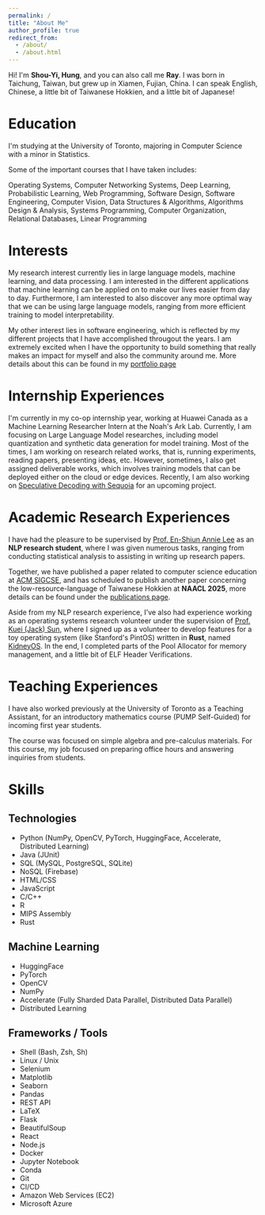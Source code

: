 ```yaml
---
permalink: /
title: "About Me"
author_profile: true
redirect_from: 
  - /about/
  - /about.html
---
```


Hi! I'm **Shou-Yi, Hung**, and you can also call me **Ray**. I was born in Taichung, Taiwan, but grew up in Xiamen, Fujian, China. I can speak English, Chinese, a little bit of Taiwanese Hokkien, and a little bit of Japanese! 

Education
======
I'm studying at the University of Toronto, majoring in Computer Science with a minor in Statistics.  

Some of the important courses that I have taken includes: 

Operating Systems, Computer Networking Systems, Deep Learning, Probabilistic Learning, Web Programming, Software Design, Software Engineering, Computer Vision, Data Structures & Algorithms, Algorithms Design & Analysis, Systems Programming, Computer Organization, Relational Databases, Linear Programming

Interests
======
My research interest currently lies in large language models, machine learning, and data processing. I am interested in the different applications that machine learning can be applied on to make our lives easier from day to day. Furthermore, I am interested to also discover any more optimal way that we can be using large language models, ranging from more efficient training to model interpretability. 

My other interest lies in software engineering, which is reflected by my different projects that I have accomplished througout the years. I am extremely excited when I have the opportunity to build something that really makes an impact for myself and also the community around me. More details about this can be found in my [portfolio page](./portfolio)

Internship Experiences
======
I'm currently in my co-op internship year, working at Huawei Canada as a Machine Learning Researcher Intern at the Noah's Ark Lab. Currently, I am focusing on Large Language Model researches, including model quantization and synthetic data generation for model training. Most of the times, I am working on research related works, that is, running experiments, reading papers, presenting ideas, etc. However, sometimes, I also get assigned deliverable works, which involves training models that can be deployed either on the cloud or edge devices. Recently, I am also working on [Speculative Decoding with Sequoia](https://arxiv.org/abs/2402.12374) for an upcoming project. 

Academic Research Experiences
======
I have had the pleasure to be supervised by [Prof. En-Shiun Annie Lee](https://www.cs.toronto.edu/~ealee/public/) as an **NLP research student**, where I was given numerous tasks, ranging from conducting statistical analysis to assisting in writing up research papers. 

Together, we have published a paper related to computer science education at [ACM SIGCSE](https://www.sigcse.org/), and has scheduled to publish another paper concerning the low-resource-language of Taiwanese Hokkien at **NAACL 2025**, more details can be found under the [publications page](./publications). 

Aside from my NLP research experience, I've also had experience working as an operating systems research volunteer under the supervision of [Prof. Kuei (Jack) Sun](https://www.cs.toronto.edu/~sunk/), where I signed up as a volunteer to develop features for a toy operating system (like Stanford's PintOS) written in **Rust**, named [KidneyOS](https://github.com/KidneyOS/KidneyOS). In the end, I completed parts of the Pool Allocator for memory management, and a little bit of ELF Header Verifications. 

Teaching Experiences
======
I have also worked previously at the University of Toronto as a Teaching Assistant, for an introductory mathematics course (PUMP Self-Guided) for incoming first year students. 

The course was focused on simple algebra and pre-calculus materials. For this course, my job focused on preparing office hours and answering inquiries from students. 

Skills
======
## Technologies
- Python (NumPy, OpenCV, PyTorch, HuggingFace, Accelerate, Distributed Learning)
- Java (JUnit)
- SQL (MySQL, PostgreSQL, SQLite)
- NoSQL (Firebase)
- HTML/CSS
- JavaScript
- C/C++
- R
- MIPS Assembly
- Rust

## Machine Learning
- HuggingFace
- PyTorch
- OpenCV
- NumPy
- Accelerate (Fully Sharded Data Parallel, Distributed Data Parallel)
- Distributed Learning

## Frameworks / Tools
- Shell (Bash, Zsh, Sh)
- Linux / Unix
- Selenium
- Matplotlib
- Seaborn
- Pandas
- REST API
- LaTeX
- Flask
- BeautifulSoup
- React
- Node.js
- Docker
- Jupyter Notebook
- Conda
- Git
- CI/CD
- Amazon Web Services (EC2)
- Microsoft Azure